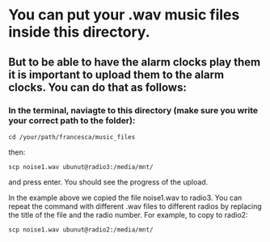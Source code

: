 # You can put your .wav music files inside this directory.
## But to be able to have the alarm clocks play them it is important to upload them to the alarm clocks. You can do that as follows:

### In the terminal, naviagte to this directory (make sure you write your correct path to the folder):

`cd /your/path/francesca/music_files`

then:

`scp noise1.wav ubunut@radio3:/media/mnt/`

and press enter. You should see the progress of the upload.

In the example above we copied the file noise1.wav to radio3. You can repeat the command with different .wav files to
different radios by replacing the title of the file and the radio number. For example, to copy to radio2:

`scp noise1.wav ubunut@radio2:/media/mnt/`
